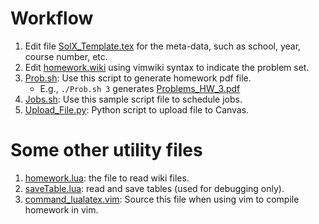 # Workflow
1. Edit file [SolX_Template.tex](SolX_Template.tex) for the meta-data, such as school, year, course
	 number, etc.
2. Edit [homework.wiki](homework.wiki) using vimwiki syntax to indicate the problem set.
4. [Prob.sh](Prob.sh): Use this script to generate homework pdf file.
	*  E.g., `./Prob.sh 3` generates [Problems_HW_3.pdf](Problems_HW_3.pdf)
6. [Jobs.sh](Jobs.sh): Use this sample script file to schedule jobs.
7. [Upload_File.py](Upload_File.py): Python script to upload file to Canvas.

# Some other utility files
1. [homework.lua](homework.lua): the file to read wiki files.
2. [saveTable.lua](saveTable.lua): read and save tables (used for debugging only).
3. [command_lualatex.vim]( command_lualatex.vim): Source this file when using vim to compile
	 homework in vim.
